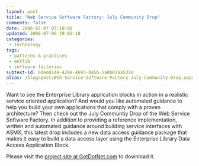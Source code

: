 ```yaml
---
layout: post
title: "Web Service Software Factory: July Community Drop"
comments: false
date: 2006-07-07 07:10:00
updated: 2008-07-06 19:02:18
categories:
 - Technology
tags:
 - patterns & practices
 - entlib
 - software factories
subtext-id: 6ded4148-428e-4693-8a5b-5a0b07aa531d
alias: /blog/post/Web-Service-Software-Factory-July-Community-Drop.aspx
---
```



Want to see the Enterprise Library application blocks in action in a realistic service oriented application? And would you like automated guidance to help you build your own applications that comply with a proven architecture? Then check out the July Communtiy Drop of the Web Service Software Factory. In addition to providing a reference implementation, written and automated guidance around building service interfaces with ASMX, this latest drop includes a new data access guidance package that makes it easy to build a data access layer using the Enterprise Library Data Access Application Block. 

Please visit the [project site at GotDotNet.com](http://www.gotdotnet.com/codegallery/codegallery.aspx?id=6fde9247-53a8-4879-853d-500cd2d97a83) to download it. 
